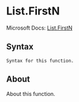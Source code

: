 ---
---

# List.FirstN

Microsoft Docs: [List.FirstN](https://docs.microsoft.com/en-us/powerquery-m/list-firstn)

## Syntax

```
Syntax for this function.
```

## About

About this function.

